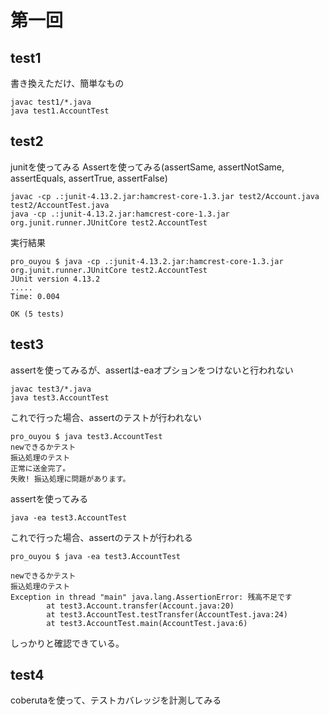 # 第一回

## test1
書き換えただけ、簡単なもの
```
javac test1/*.java
java test1.AccountTest
```

## test2
junitを使ってみる
Assertを使ってみる(assertSame, assertNotSame, assertEquals, assertTrue, assertFalse)
```
javac -cp .:junit-4.13.2.jar:hamcrest-core-1.3.jar test2/Account.java test2/AccountTest.java  
java -cp .:junit-4.13.2.jar:hamcrest-core-1.3.jar org.junit.runner.JUnitCore test2.AccountTest
```

実行結果
```
pro_ouyou $ java -cp .:junit-4.13.2.jar:hamcrest-core-1.3.jar org.junit.runner.JUnitCore test2.AccountTest
JUnit version 4.13.2
.....
Time: 0.004

OK (5 tests)
```


## test3
assertを使ってみるが、assertは-eaオプションをつけないと行われない
```
javac test3/*.java
java test3.AccountTest
```
これで行った場合、assertのテストが行われない
```
pro_ouyou $ java test3.AccountTest
newできるかテスト
振込処理のテスト
正常に送金完了。
失敗! 振込処理に問題があります。
```
assertを使ってみる
```
java -ea test3.AccountTest
```
これで行った場合、assertのテストが行われる
```
pro_ouyou $ java -ea test3.AccountTest

newできるかテスト
振込処理のテスト
Exception in thread "main" java.lang.AssertionError: 残高不足です
        at test3.Account.transfer(Account.java:20)
        at test3.AccountTest.testTransfer(AccountTest.java:24)
        at test3.AccountTest.main(AccountTest.java:6)
```
しっかりと確認できている。

## test4
coberutaを使って、テストカバレッジを計測してみる